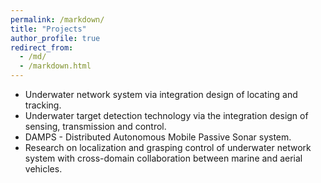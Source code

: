 ```yaml
---
permalink: /markdown/
title: "Projects"
author_profile: true
redirect_from: 
  - /md/
  - /markdown.html
---
```


* Underwater network system via integration design of locating and tracking.
* Underwater target detection technology via the integration design of sensing, transmission and control.
* DAMPS - Distributed Autonomous Mobile Passive Sonar system.
* Research on localization and grasping control of underwater network system with cross-domain collaboration between marine and aerial vehicles.




